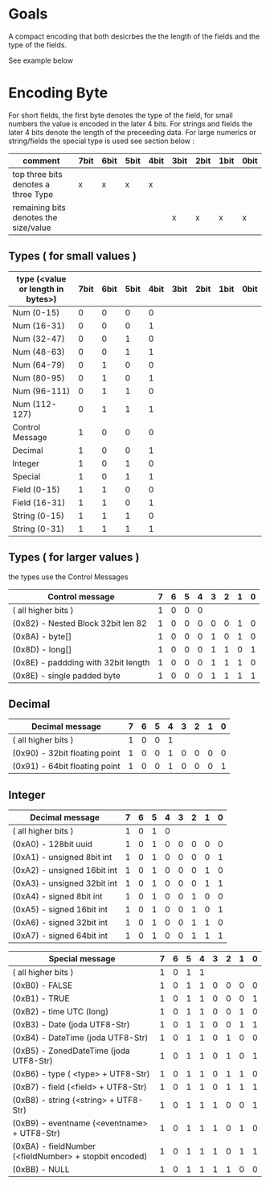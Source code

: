 # Goals

A compact encoding that both desicrbes the the length of the fields and the type of the fields.

See example below

# Encoding Byte

For short fields, the first byte denotes the type of the field, for small numbers the value is encoded in the later 4 bits. For strings and fields the later 4 bits denote the length of the preceeding data. For large numerics or string/fields the special type is used see section below :

| comment                               | 7bit   | 6bit   | 5bit   | 4bit   | 3bit   | 2bit   | 1bit   | 0bit  |
| ------------------------------------- | --- | --- | --- | --- | --- | --- | --- | ---|
| top three bits denotes a three Type   | x   | x   | x   |  x  |     |     |     |    |
| remaining bits denotes the size/value |     |     |     |     | x   | x  |  x   | x  |


## Types ( for small values )

| type (\<value or length in bytes\>)   | 7bit   | 6bit   | 5bit   | 4bit   | 3bit   | 2bit   | 1bit   | 0bit  |
| ------------------------------------- | --- | --- | --- | --- | --- | --- | --- | ---|
| Num (0-15)                            | 0   | 0   | 0   | 0   |     |     |     |    | 
| Num (16-31)                           | 0   | 0   | 0   | 1   |     |     |     |    | 
| Num (32-47)                           | 0   | 0   | 1   | 0   |     |     |     |    | 
| Num (48-63)                           | 0   | 0   | 1   | 1   |     |     |     |    | 
| Num (64-79)                           | 0   | 1   | 0   | 0   |     |     |     |    | 
| Num (80-95)                           | 0   | 1   | 0   | 1   |     |     |     |    | 
| Num (96-111)                          | 0   | 1   | 1   | 0   |     |     |     |    | 
| Num (112-127)                         | 0   | 1   | 1   | 1   |     |     |     |    | 
| Control Message                       | 1   | 0   | 0   | 0   |     |     |     |    | 
| Decimal                               | 1   | 0   | 0   | 1   |     |     |     |    | 
| Integer                               | 1   | 0   | 1   | 0   |     |     |     |    | 
| Special                               | 1   | 0   | 1   | 1   |     |     |     |    | 
| Field (0-15)                          | 1   | 1   | 0   | 0   |     |     |     |    |
| Field (16-31)                         | 1   | 1   | 0   | 1   |     |     |     |    |
| String (0-15)                         | 1   | 1   | 1   | 0   |     |     |     |    |
| String (0-31)                         | 1   | 1   | 1   | 1   |     |     |     |    | 

## Types ( for larger values )

the types use the Control Messages

| Control message                       | 7   | 6   | 5   | 4   | 3   | 2   | 1   | 0  |
| ------------------------------------- | --- | --- | --- | --- | --- | --- | --- | ---|
| ( all higher bits )                   | 1   | 0   | 0   | 0   |     |     |     |    | 
| (0x82) - Nested Block 32bit len 82    | 1   | 0   | 0   | 0   | 0   | 0   | 1   |  0 | 
| (0x8A) - byte[]                       | 1   | 0   | 0   | 0   | 1   | 0   | 1   |  0 | 
| (0x8D) - long[]                       | 1   | 0   | 0   | 0   | 1   | 1   | 0   |  1 | 
| (0x8E) - paddding with 32bit length   | 1   | 0   | 0   | 0   | 1   | 1   | 1   |  0 | 
| (0x8E) - single padded byte           | 1   | 0   | 0   | 0   | 1   | 1   | 1   |  1 | 


## Decimal

| Decimal message                       | 7   | 6   | 5   | 4   | 3   | 2   | 1   | 0  |
| ------------------------------------- | --- | --- | --- | --- | --- | --- | --- | ---|
| ( all higher bits )                   | 1   | 0   | 0   | 1   |     |     |     |    | 
| (0x90) - 32bit floating point         | 1   | 0   | 0   | 1   | 0   | 0   | 0   |  0 | 
| (0x91) - 64bit floating point         | 1   | 0   | 0   | 1   | 0   | 0   | 0   |  1 | 

## Integer

| Decimal message                       | 7   | 6   | 5   | 4   | 3   | 2   | 1   | 0  |
| ------------------------------------- | --- | --- | --- | --- | --- | --- | --- | ---|
| ( all higher bits )                   | 1   | 0   | 1   | 0   |     |     |     |    | 
| (0xA0) - 128bit uuid                  | 1   | 0   | 1   | 0   | 0   | 0   | 0   |  0 | 
| (0xA1) - unsigned 8bit int            | 1   | 0   | 1   | 0   | 0   | 0   | 0   |  1 |
| (0xA2) - unsigned 16bit int           | 1   | 0   | 1   | 0   | 0   | 0   | 1   |  0 |
| (0xA3) - unsigned 32bit int           | 1   | 0   | 1   | 0   | 0   | 0   | 1   |  1 |
| (0xA4) - signed 8bit int              | 1   | 0   | 1   | 0   | 0   | 1   | 0   |  0 |
| (0xA5) - signed 16bit int             | 1   | 0   | 1   | 0   | 0   | 1   | 0   |  1 |
| (0xA6) - signed 32bit int             | 1   | 0   | 1   | 0   | 0   | 1   | 1   |  0 |
| (0xA7) - signed 64bit int             | 1   | 0   | 1   | 0   | 0   | 1   | 1   |  1 |

| Special message                       | 7   | 6   | 5   | 4   | 3   | 2   | 1   | 0  |
| ------------------------------------- | --- | --- | --- | --- | --- | --- | --- | ---|
| ( all higher bits )                   | 1   | 0   | 1   | 1   |     |     |     |    | 
| (0xB0) - FALSE                        | 1   | 0   | 1   | 1   | 0   | 0   | 0   |  0 | 
| (0xB1) - TRUE                         | 1   | 0   | 1   | 1   | 0   | 0   | 0   |  1 |
| (0xB2) - time UTC (long)              | 1   | 0   | 1   | 1   | 0   | 0   | 1   |  0 |
| (0xB3) - Date (joda UTF8-Str)      | 1   | 0   | 1   | 1   | 0   | 0   | 1   |  1 |
| (0xB4) - DateTime (joda UTF8-Str)  | 1   | 0   | 1   | 1   | 0   | 1   | 0   |  0 |
| (0xB5) - ZonedDateTime (joda UTF8-Str) | 1   | 0   | 1   | 1   | 0   | 1   | 0   |  1 |
| (0xB6) - type ( \<type\> + UTF8-Str)  | 1   | 0   | 1   | 1   | 0   | 1   | 1   |  0 |
| (0xB7) - field (\<field\> + UTF8-Str)  | 1   | 0   | 1   | 1   | 0   | 1   | 1   |  1 |
| (0xB8) - string (\<string\> +  UTF8-Str) | 1   | 0   | 1   | 1   | 1   | 0   | 0   |  1 |
| (0xB9) - eventname (\<eventname\> +  UTF8-Str)        | 1   | 0   | 1   | 1   | 1   | 0   | 1   |  0 |
| (0xBA) - fieldNumber (\<fieldNumber\> + stopbit encoded) | 1   | 0   | 1   | 1   | 1   | 0   | 1   |  1 |
| (0xBB) - NULL              | 1   | 0   | 1   | 1   | 1   | 1   | 0   |  0 |

